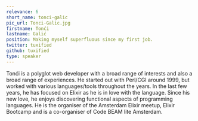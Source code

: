 ```yaml
---
relevance: 6
short_name: tonci-galic
pic_url: Tonci-Galic.jpg
firstname: Tonći
lastname: Galić
position: Making myself superfluous since my first job.
twitter: tuxified
github: tuxified
type: speaker
---
```


<p>Tonći is a polyglot web developer with a broad range of interests and also a broad range of experiences. He started out with Perl/CGI around 1999, but worked with various languages/tools throughout the years. In the last few years, he has focused on Elixir as he is in love with the language. Since his new love, he enjoys discovering functional aspects of programming languages. He is the organiser of the Amsterdam Elixir meetup, Elixir Bootcamp and is a co-organiser of Code BEAM lite Amsterdam. </p>
